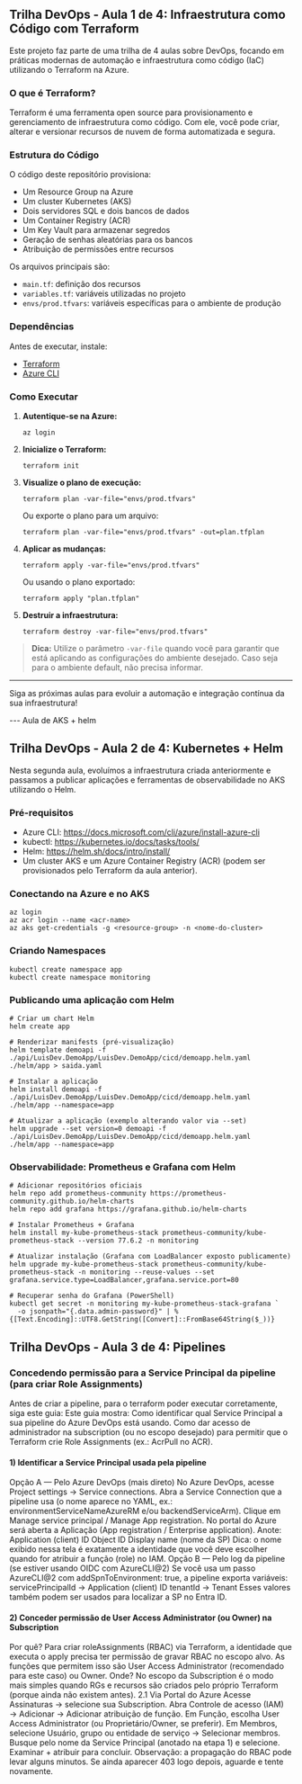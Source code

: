 ## Trilha DevOps - Aula 1 de 4: Infraestrutura como Código com Terraform

Este projeto faz parte de uma trilha de 4 aulas sobre DevOps, focando em práticas modernas de automação e infraestrutura como código (IaC) utilizando o Terraform na Azure.

### O que é Terraform?
Terraform é uma ferramenta open source para provisionamento e gerenciamento de infraestrutura como código. Com ele, você pode criar, alterar e versionar recursos de nuvem de forma automatizada e segura.

### Estrutura do Código
O código deste repositório provisiona:
- Um Resource Group na Azure
- Um cluster Kubernetes (AKS)
- Dois servidores SQL e dois bancos de dados
- Um Container Registry (ACR)
- Um Key Vault para armazenar segredos
- Geração de senhas aleatórias para os bancos
- Atribuição de permissões entre recursos

Os arquivos principais são:
- `main.tf`: definição dos recursos
- `variables.tf`: variáveis utilizadas no projeto
- `envs/prod.tfvars`: variáveis específicas para o ambiente de produção

### Dependências
Antes de executar, instale:
- [Terraform](https://www.terraform.io/downloads.html)
- [Azure CLI](https://docs.microsoft.com/cli/azure/install-azure-cli)

### Como Executar
1. **Autentique-se na Azure:**
	```pwsh
	az login
	```
2. **Inicialize o Terraform:**
	```pwsh
	terraform init
	```
3. **Visualize o plano de execução:**
	```pwsh
	terraform plan -var-file="envs/prod.tfvars"
	```
	Ou exporte o plano para um arquivo:
	```pwsh
	terraform plan -var-file="envs/prod.tfvars" -out=plan.tfplan
	```
4. **Aplicar as mudanças:**
	```pwsh
	terraform apply -var-file="envs/prod.tfvars"
	```
	Ou usando o plano exportado:
	```pwsh
	terraform apply "plan.tfplan"
	```
5. **Destruir a infraestrutura:**
	```pwsh
	terraform destroy -var-file="envs/prod.tfvars"
	```

> **Dica:** Utilize o parâmetro `-var-file` quando você para garantir que está aplicando as configurações do ambiente desejado. Caso seja para o ambiente default, não precisa informar.

---
Siga as próximas aulas para evoluir a automação e integração contínua da sua infraestrutura!


--- Aula de AKS + helm

## Trilha DevOps - Aula 2 de 4: Kubernetes + Helm

Nesta segunda aula, evoluímos a infraestrutura criada anteriormente e passamos a publicar aplicações e ferramentas de observabilidade no AKS utilizando o Helm.

### Pré-requisitos
- Azure CLI: https://docs.microsoft.com/cli/azure/install-azure-cli
- kubectl: https://kubernetes.io/docs/tasks/tools/
- Helm: https://helm.sh/docs/intro/install/
- Um cluster AKS e um Azure Container Registry (ACR) (podem ser provisionados pelo Terraform da aula anterior).

### Conectando na Azure e no AKS
```pwsh
az login
az acr login --name <acr-name>
az aks get-credentials -g <resource-group> -n <nome-do-cluster>
```

### Criando Namespaces
```pwsh
kubectl create namespace app
kubectl create namespace monitoring
```

### Publicando uma aplicação com Helm
```pwsh
# Criar um chart Helm
helm create app

# Renderizar manifests (pré-visualização)
helm template demoapi -f ./api/LuisDev.DemoApp/LuisDev.DemoApp/cicd/demoapp.helm.yaml ./helm/app > saida.yaml

# Instalar a aplicação
helm install demoapi -f ./api/LuisDev.DemoApp/LuisDev.DemoApp/cicd/demoapp.helm.yaml ./helm/app --namespace=app

# Atualizar a aplicação (exemplo alterando valor via --set)
helm upgrade --set version=0 demoapi -f ./api/LuisDev.DemoApp/LuisDev.DemoApp/cicd/demoapp.helm.yaml ./helm/app --namespace=app
```

### Observabilidade: Prometheus e Grafana com Helm
```pwsh
# Adicionar repositórios oficiais
helm repo add prometheus-community https://prometheus-community.github.io/helm-charts
helm repo add grafana https://grafana.github.io/helm-charts

# Instalar Prometheus + Grafana
helm install my-kube-prometheus-stack prometheus-community/kube-prometheus-stack --version 77.6.2 -n monitoring

# Atualizar instalação (Grafana com LoadBalancer exposto publicamente)
helm upgrade my-kube-prometheus-stack prometheus-community/kube-prometheus-stack -n monitoring --reuse-values --set grafana.service.type=LoadBalancer,grafana.service.port=80

# Recuperar senha do Grafana (PowerShell)
kubectl get secret -n monitoring my-kube-prometheus-stack-grafana `
  -o jsonpath="{.data.admin-password}" | %{[Text.Encoding]::UTF8.GetString([Convert]::FromBase64String($_))}
```

## Trilha DevOps - Aula 3 de 4: Pipelines

### Concedendo permissão para a Service Principal da pipeline (para criar Role Assignments)
Antes de criar a pipeline, para o terraform poder executar corretamente, siga este guia:
Este guia mostra:
Como identificar qual Service Principal a sua pipeline do Azure DevOps está usando.
Como dar acesso de administrador na subscription (ou no escopo desejado) para permitir que o Terraform crie Role Assignments (ex.: AcrPull no ACR).

#### 1) Identificar a Service Principal usada pela pipeline
Opção A — Pelo Azure DevOps (mais direto)
No Azure DevOps, acesse Project settings → Service connections.
Abra a Service Connection que a pipeline usa (o nome aparece no YAML, ex.: environmentServiceNameAzureRM e/ou backendServiceArm).
Clique em Manage service principal / Manage App registration.
No portal do Azure será aberta a Aplicação (App registration / Enterprise application). Anote:
Application (client) ID
Object ID
Display name (nome da SP)
Dica: o nome exibido nessa tela é exatamente a identidade que você deve escolher quando for atribuir a função (role) no IAM.
Opção B — Pelo log da pipeline (se estiver usando OIDC com AzureCLI@2)
Se você usa um passo AzureCLI@2 com addSpnToEnvironment: true, a pipeline exporta variáveis:
servicePrincipalId → Application (client) ID
tenantId → Tenant
Esses valores também podem ser usados para localizar a SP no Entra ID.

#### 2) Conceder permissão de User Access Administrator (ou Owner) na Subscription
Por quê? Para criar roleAssignments (RBAC) via Terraform, a identidade que executa o apply precisa ter permissão de gravar RBAC no escopo alvo. As funções que permitem isso são User Access Administrator (recomendado para este caso) ou Owner.
Onde? No escopo da Subscription é o modo mais simples quando RGs e recursos são criados pelo próprio Terraform (porque ainda não existem antes).
2.1 Via Portal do Azure
Acesse Assinaturas → selecione sua Subscription.
Abra Controle de acesso (IAM) → Adicionar → Adicionar atribuição de função.
Em Função, escolha User Access Administrator (ou Proprietário/Owner, se preferir).
Em Membros, selecione Usuário, grupo ou entidade de serviço → Selecionar membros.
Busque pelo nome da Service Principal (anotado na etapa 1) e selecione.
Examinar + atribuir para concluir.
Observação: a propagação do RBAC pode levar alguns minutos. Se ainda aparecer 403 logo depois, aguarde e tente novamente.